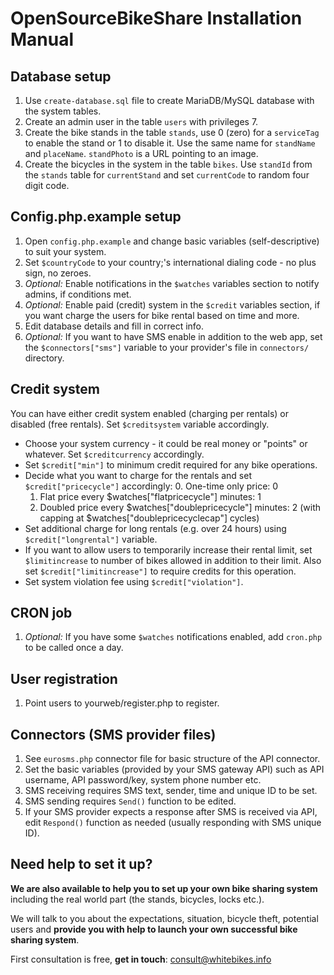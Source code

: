 OpenSourceBikeShare Installation Manual
============

Database setup
----------
1. Use `create-database.sql` file to create MariaDB/MySQL database with the system tables.
2. Create an admin user in the table `users` with privileges 7.
3. Create the bike stands in the table `stands`, use 0 (zero) for a `serviceTag` to enable the stand or 1 to disable it. Use the same name for `standName` and `placeName`. `standPhoto` is a URL pointing to an image.
4. Create the bicycles in the system in the table `bikes`. Use `standId` from the `stands` table for `currentStand` and set `currentCode` to random four digit code.

Config.php.example setup
----------
1. Open `config.php.example` and change basic variables (self-descriptive) to suit your system.
2. Set `$countryCode` to your country;'s international dialing code - no plus sign, no zeroes.
3. _Optional:_ Enable notifications in the `$watches` variables section to notify admins, if conditions met.
4. _Optional:_ Enable paid (credit) system in the `$credit` variables section, if you want charge the users for bike rental based on time and more.
5. Edit database details and fill in correct info.
6. _Optional:_ If you want to have SMS enable in addition to the web app, set the `$connectors["sms"]` variable to your provider's file in `connectors/` directory.

Credit system
----------
You can have either credit system enabled (charging per rentals) or disabled (free rentals). Set `$creditsystem` variable accordingly.
* Choose your system currency - it could be real money or "points" or whatever. Set `$creditcurrency` accordingly.
* Set `$credit["min"]` to minimum credit required for any bike operations.
* Decide what you want to charge for the rentals and set `$credit["pricecycle"]` accordingly:
    0. One-time only price: 0
    1. Flat price every $watches["flatpricecycle"] minutes: 1
    2. Doubled price every $watches["doublepricecycle"] minutes: 2 (with capping at $watches["doublepricecyclecap"] cycles)
* Set additional charge for long rentals (e.g. over 24 hours) using `$credit["longrental"]` variable.
* If you want to allow users to temporarily increase their rental limit, set `$limitincrease` to number of bikes allowed in addition to their limit. Also set `$credit["limitincrease"]` to require credits for this operation.
* Set system violation fee using `$credit["violation"]`.

CRON job
----------
1. _Optional:_ If you have some `$watches` notifications enabled, add `cron.php` to be called once a day.

User registration
----------
1. Point users to yourweb/register.php to register.

Connectors (SMS provider files)
----------
1. See `eurosms.php` connector file for basic structure of the API connector.
2. Set the basic variables (provided by your SMS gateway API) such as API username, API password/key, system phone number etc.
3. SMS receiving requires SMS text, sender, time and unique ID to be set.
4. SMS sending requires `Send()` function to be edited.
5. If your SMS provider expects a response after SMS is received via API, edit `Respond()` function as needed (usually responding with SMS unique ID).

Need help to set it up?
---------
**We are also available to help you to set up your own bike sharing system** including the real world part (the stands, bicycles, locks etc.).

We will talk to you about the expectations, situation, bicycle theft, potential users and **provide you with help to launch your own successful bike sharing system**.

First consultation is free, **get in touch**: [consult@whitebikes.info](mailto:consult@whitebikes.info)